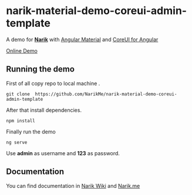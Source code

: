# narik-material-demo-coreui-admin-template

A demo for [**Narik**](http://narik.me "Narik Angular Framework") with [Angular Material](https://material.angular.io/ "Angular Material") and [CoreUI for Angular](https://coreui.io/)

[Online Demo](http://narik.me/demo/app-material-coreui)

## Running the demo

First of all copy repo to local machine .

```shell
git clone  https://github.com/NarikMe/narik-material-demo-coreui-admin-template
```

After  that install dependencies.

```shell
npm install
```

Finally run the demo

```shell
ng serve
```

Use **admin** as username and **123** as password.

## Documentation

You can find documentation in  [Narik Wiki](https://github.com/NarikMe/narik-angular/wiki)
and [Narik.me](http://narik.me)
